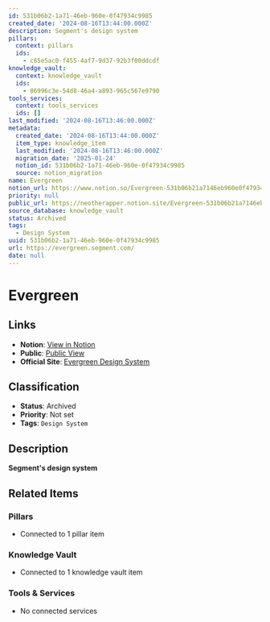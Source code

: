 ```yaml
---
id: 531b06b2-1a71-46eb-960e-0f47934c9985
created_date: '2024-08-16T13:44:00.000Z'
description: Segment's design system
pillars:
  context: pillars
  ids: 
    - c65e5ac0-f455-4af7-9d37-92b3f00ddcdf
knowledge_vault:
  context: knowledge_vault
  ids:
    - 86996c3e-54d8-46a4-a893-965c567e9790
tools_services:
  context: tools_services
  ids: []
last_modified: '2024-08-16T13:46:00.000Z'
metadata:
  created_date: '2024-08-16T13:44:00.000Z'
  item_type: knowledge_item
  last_modified: '2024-08-16T13:46:00.000Z'
  migration_date: '2025-01-24'
  notion_id: 531b06b2-1a71-46eb-960e-0f47934c9985
  source: notion_migration
name: Evergreen
notion_url: https://www.notion.so/Evergreen-531b06b21a7146eb960e0f47934c9985
priority: null
public_url: https://neotherapper.notion.site/Evergreen-531b06b21a7146eb960e0f47934c9985
source_database: knowledge_vault
status: Archived
tags: 
  - Design System
uuid: 531b06b2-1a71-46eb-960e-0f47934c9985
url: https://evergreen.segment.com/
date: null
---
```


# Evergreen

## Links
- **Notion**: [View in Notion](https://www.notion.so/Evergreen-531b06b21a7146eb960e0f47934c9985)
- **Public**: [Public View](https://neotherapper.notion.site/Evergreen-531b06b21a7146eb960e0f47934c9985)
- **Official Site**: [Evergreen Design System](https://evergreen.segment.com/)

## Classification
- **Status**: Archived
- **Priority**: Not set
- **Tags**: `Design System`

## Description
**Segment's design system**

## Related Items

### Pillars
- Connected to 1 pillar item

### Knowledge Vault
- Connected to 1 knowledge vault item

### Tools & Services
- No connected services